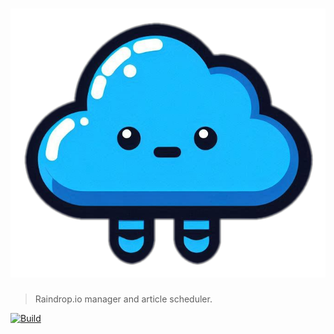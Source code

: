 # ![Nimbus](./images/nimbus.png?raw=true)

> Raindrop.io manager and article scheduler.

[![Build](https://github.com/GearTech0/nimbus/actions/workflows/build.yml/badge.svg?branch=main)](https://github.com/GearTech0/nimbus/actions/workflows/build.yml?query=branch%3Amain)